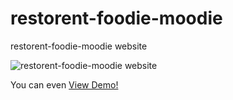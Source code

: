 # restorent-foodie-moodie

restorent-foodie-moodie website

![restorent-foodie-moodie website](img/screencapture-file-Users-mac-Desktop-happy-holi-website-index-html-2020-03-24-17_01_40.png)

You can even [View Demo!](https://kumarshanu19.github.io/holi-website/)
